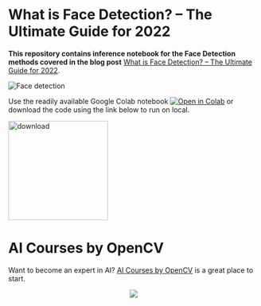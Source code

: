 # What is Face Detection? – The Ultimate Guide for 2022

**This repository contains inference notebook for the Face Detection methods covered in the blog post** [What is Face Detection? – The Ultimate Guide for 2022](https://learnopencv.com/what-is-face-detection-the-ultimate-guide/).

<img src="https://learnopencv.com/wp-content/uploads/2022/09/Face-Detection-Ultimate-Guide-2022-1.gif" alt="Face detection">


Use the readily available Google Colab notebook [<img src="https://colab.research.google.com/assets/colab-badge.svg" alt="Open in Colab">](https://colab.research.google.com/github/spmallick/learnopencv/blob/master/Face-Detection-Ultimate-Guide/face_detection_inference_combined.ipynb) or download the code using the link below to run on local.

[<img src="https://learnopencv.com/wp-content/uploads/2022/07/download-button-e1657285155454.png" alt="download" width="200">](https://www.dropbox.com/scl/fo/s6kf79bcc2uj8zx3mdg53/h?dl=0&rlkey=70c8fj43h2gzbs4paa2nix3ko)

# AI Courses by OpenCV

Want to become an expert in AI? [AI Courses by OpenCV](https://opencv.org/courses/) is a great place to start. 

<a href="https://opencv.org/courses/">
<p align="center"> 
<img src="https://www.learnopencv.com/wp-content/uploads/2020/04/AI-Courses-By-OpenCV-Github.png">
</p>
</a>
